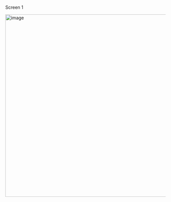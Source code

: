
Screen 1


<img width="575" alt="image" src="https://github.com/sponzillo/markbots/assets/32564846/ffe82342-65ff-4278-862f-73d2606cb5f8">


